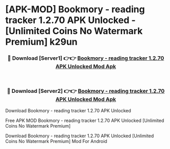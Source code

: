 # [APK-MOD] Bookmory - reading tracker 1.2.70 APK Unlocked - [Unlimited Coins No Watermark Premium] k29un



<div align="center">
<h3>🔴 Download [Server1] 👉👉 <a href="https://momento.my/?title=Bookmory_-_reading_tracker_1.2.70_APK_Unlocked">Bookmory - reading tracker 1.2.70 APK Unlocked Mod Apk</a></h3><br>

<h3>🔴 Download [Server2] 👉👉 <a href="https://momento.my/?title=Bookmory_-_reading_tracker_1.2.70_APK_Unlocked">Bookmory - reading tracker 1.2.70 APK Unlocked Mod Apk</a></h3>
</div>



Download Bookmory - reading tracker 1.2.70 APK Unlocked 

Free APK MOD Bookmory - reading tracker 1.2.70 APK Unlocked [Unlimited Coins No Watermark Premium]

Download Bookmory - reading tracker 1.2.70 APK Unlocked [Unlimited Coins No Watermark Premium] Mod For Android
